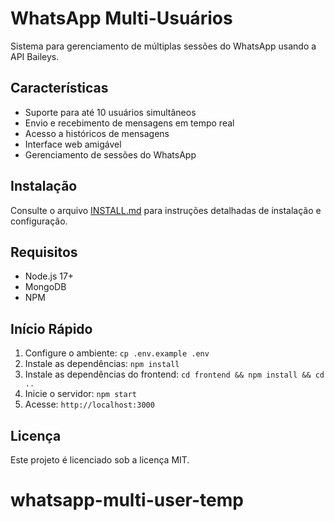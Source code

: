 # WhatsApp Multi-Usuários

Sistema para gerenciamento de múltiplas sessões do WhatsApp usando a API Baileys.

## Características

- Suporte para até 10 usuários simultâneos
- Envio e recebimento de mensagens em tempo real
- Acesso a históricos de mensagens
- Interface web amigável
- Gerenciamento de sessões do WhatsApp

## Instalação

Consulte o arquivo [INSTALL.md](INSTALL.md) para instruções detalhadas de instalação e configuração.

## Requisitos

- Node.js 17+
- MongoDB
- NPM

## Início Rápido

1. Configure o ambiente: `cp .env.example .env`
2. Instale as dependências: `npm install`
3. Instale as dependências do frontend: `cd frontend && npm install && cd ..`
4. Inicie o servidor: `npm start`
5. Acesse: `http://localhost:3000`

## Licença

Este projeto é licenciado sob a licença MIT.
# whatsapp-multi-user-temp
